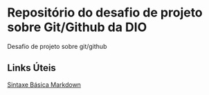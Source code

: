 # Repositório do desafio de projeto sobre Git/Github da DIO
Desafio de projeto sobre git/github


## Links Úteis 

[Sintaxe Básica Markdown](https://www.markdownguide.org/basic-syntax/)
